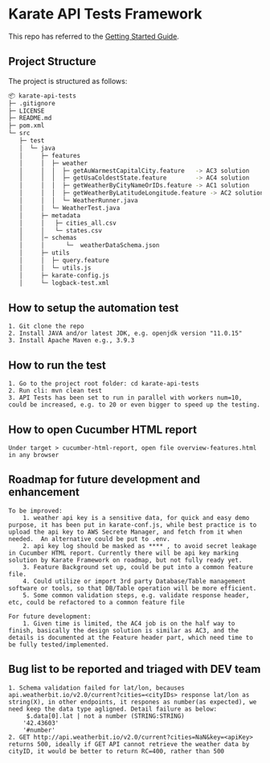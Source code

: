 # Karate API Tests Framework

This repo has referred to the [Getting Started Guide](https://github.com/karatelabs/karate/wiki/Get-Started:-Maven-and-Gradle#github-template).


## Project Structure
The project is structured as follows:

```bash
📦 karate-api-tests
├─ .gitignore
├─ LICENSE
├─ README.md
├─ pom.xml
└─ src
   ├─ test
   │  └─ java
   │     ├─ features
   │     │  ├─ weather
   │     │  │  ├─ getAuWarmestCapitalCity.feature   -> AC3 solution
   │     │  │  ├─ getUsaColdestState.feature        -> AC4 solution 
   │     │  │  ├─ getWeatherByCityNameOrIDs.feature -> AC1 solution
   │     │  │  ├─ getWeatherByLatitudeLongitude.feature -> AC2 solution
   │     │  │  └─ WeatherRunner.java
   │     │  └─ WeatherTest.java
   │     ├─ metadata
   │     │   ├─ cities_all.csv
   │     │   └─ states.csv
   │     │─ schemas
   │     │      └─  weatherDataSchema.json
   │     ├─ utils
   │     │  ├─ query.feature
   │     │  └─ utils.js
   │     ├─ karate-config.js
   │     └─ logback-test.xml

```
## How to setup the automation test
    1. Git clone the repo
    2. Install JAVA and/or latest JDK, e.g. openjdk version "11.0.15"
    3. Install Apache Maven e.g., 3.9.3
   
## How to run the test
    1. Go to the project root folder: cd karate-api-tests
    2. Run cli: mvn clean test
    3. API Tests has been set to run in parallel with workers num=10, could be increased, e.g. to 20 or even bigger to speed up the testing. 

## How to open Cucumber HTML report
    Under target > cucumber-html-report, open file overview-features.html in any browser
   
## Roadmap for future development and enhancement
    To be improved:
        1. weather api key is a sensitive data, for quick and easy demo purpose, it has been put in karate-conf.js, while best practice is to upload the api key to AWS Secrete Manager, and fetch from it when needed.  An alternative could be put to .env.
        2. api key log should be masked as **** , to avoid secret leakage in Cucumber HTML report. Currently there will be api key marking solution by Karate Framework on roadmap, but not fully ready yet. 
        3. Feature Background set up, could be put into a common feature file. 
        4. Could utilize or import 3rd party Database/Table management software or tools, so that DB/Table operation will be more efficient.
        5. Some common validation steps, e.g. validate response header, etc, could be refactored to a common feature file
    
    For future development:
        1. Given time is limited, the AC4 job is on the half way to finish, basically the design solution is similar as AC3, and the details is documented at the Feature header part, which need time to be fully tested/implemented.

## Bug list to be reported and triaged with DEV team
    1. Schema validation failed for lat/lon, becauses api.weatherbit.io/v2.0/current?cities=<cityIDs> response lat/lon as string(X), in other endpoints, it respones as number(as expected), we need keep the data type agligned. Detail failure as below:
         $.data[0].lat | not a number (STRING:STRING)
        '42.43603'
        '#number'
    2. GET http://api.weatherbit.io/v2.0/current?cities=NaN&key=<apiKey> returns 500, ideally if GET API cannot retrieve the weather data by cityID, it would be better to return RC=400, rather than 500
